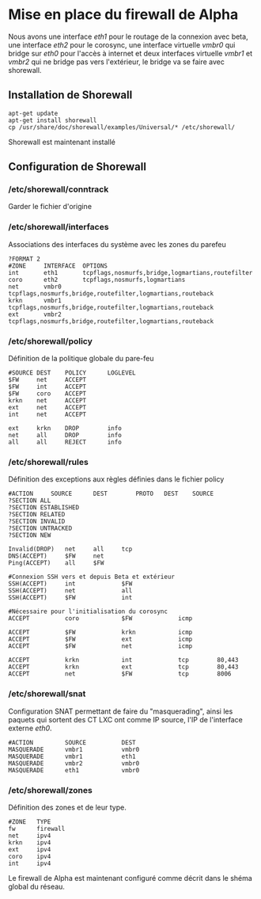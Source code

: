 # Mise en place du firewall de Alpha

Nous avons une interface _eth1_ pour le routage de la connexion avec beta, une interface _eth2_ pour le corosync, une interface virtuelle _vmbr0_ qui bridge sur _eth0_ pour l'accès à internet et deux interfaces virtuelle _vmbr1_ et _vmbr2_ qui ne bridge pas vers l'extérieur, le bridge va se faire avec shorewall.

## Installation de Shorewall
```
apt-get update
apt-get install shorewall
cp /usr/share/doc/shorewall/examples/Universal/* /etc/shorewall/
```
Shorewall est maintenant installé

## Configuration de Shorewall

### /etc/shorewall/conntrack
Garder le fichier d'origine

### /etc/shorewall/interfaces
Associations des interfaces du système avec les zones du parefeu
```
?FORMAT 2
#ZONE	  INTERFACE  OPTIONS
int       eth1       tcpflags,nosmurfs,bridge,logmartians,routefilter
coro      eth2       tcpflags,nosmurfs,logmartians
net       vmbr0	     tcpflags,nosmurfs,bridge,routefilter,logmartians,routeback
krkn      vmbr1      tcpflags,nosmurfs,bridge,routefilter,logmartians,routeback
ext       vmbr2      tcpflags,nosmurfs,bridge,routefilter,logmartians,routeback
```

### /etc/shorewall/policy
Définition de la politique globale du pare-feu
```
#SOURCE	DEST	POLICY		LOGLEVEL
$FW     net     ACCEPT
$FW     int	    ACCEPT
$FW     coro    ACCEPT
krkn    net     ACCEPT
ext     net     ACCEPT
int     net     ACCEPT

ext     krkn    DROP      	info
net	    all	    DROP	  	info
all	    all	    REJECT		info

```

### /etc/shorewall/rules
Définition des exceptions aux règles définies dans le fichier policy
```
#ACTION		SOURCE		DEST		PROTO	DEST	SOURCE
?SECTION ALL
?SECTION ESTABLISHED
?SECTION RELATED
?SECTION INVALID
?SECTION UNTRACKED
?SECTION NEW

Invalid(DROP)	net		all		tcp
DNS(ACCEPT)	    $FW		net
Ping(ACCEPT)    all     $FW

#Connexion SSH vers et depuis Beta et extérieur
SSH(ACCEPT)	    int		        $FW
SSH(ACCEPT)     net             all
SSH(ACCEPT)     $FW             int

#Nécessaire pour l'initialisation du corosync
ACCEPT		    coro	        $FW		        icmp

ACCEPT          $FW             krkn            icmp
ACCEPT          $FW             ext             icmp
ACCEPT          $FW             net             icmp

ACCEPT          krkn            int             tcp        80,443
ACCEPT          krkn            ext             tcp        80,443
ACCEPT          net             $FW             tcp        8006
```
### /etc/shorewall/snat
Configuration SNAT permettant de faire du "masquerading", ainsi les paquets qui sortent des CT LXC ont comme IP source, l'IP de l'interface externe _eth0_.  
```
#ACTION			SOURCE			DEST           
MASQUERADE      vmbr1           vmbr0
MASQUERADE      vmbr1           eth1
MASQUERADE      vmbr2           vmbr0
MASQUERADE		eth1      		vmbr0
```
### /etc/shorewall/zones
Définition des zones et de leur type.
```
#ZONE   TYPE
fw      firewall
net     ipv4
krkn    ipv4
ext     ipv4
coro    ipv4
int     ipv4
```

Le firewall de Alpha est maintenant configuré comme décrit dans le shéma global du réseau.